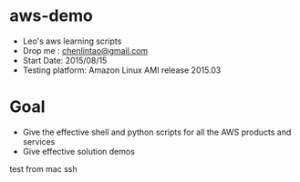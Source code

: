 # aws-demo
- Leo's aws learning scripts 
- Drop me : chenlintao@gmail.com
- Start Date: 2015/08/15
- Testing platform: Amazon Linux AMI release 2015.03

# Goal
- Give the effective shell and python scripts for all the AWS products and services
- Give effective solution demos

test from mac ssh 
